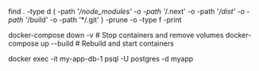 find . -type d \( -path '*/node_modules' -o -path '*/.next' -o -path '*/dist' -o -path '*/build' -o -path '*/.git' \) -prune -o -type f -print


docker-compose down -v  # Stop containers and remove volumes
docker-compose up --build  # Rebuild and start containers



docker exec -it my-app-db-1 psql -U postgres -d myapp
